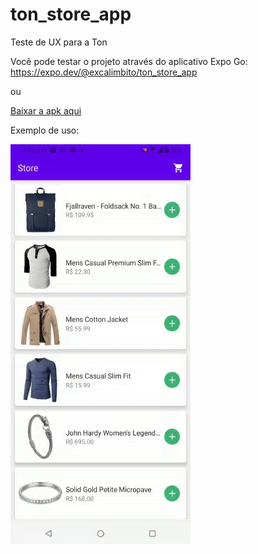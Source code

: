 # ton_store_app
Teste de UX para a Ton

Você pode testar o projeto através do aplicativo Expo Go: https://expo.dev/@excalimbito/ton_store_app

ou

[Baixar a apk aqui](https://github.com/Excalimbinhu/ton_store_app/raw/dev/apk_build/ton_store_app.apk)

Exemplo de uso:

![](Example.gif)
